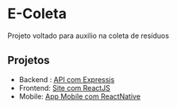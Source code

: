 # E-Coleta
Projeto voltado para auxilio na coleta de resíduos

## Projetos
* Backend : [API com Expressjs](./back)
* Frontend: [Site com ReactJS](./front)
* Mobile: [App Mobile com ReactNative](./mobile)
